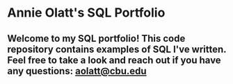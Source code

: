 # Annie Olatt's SQL Portfolio

## Welcome to my SQL portfolio! This code repository contains examples of SQL I've written. Feel free to take a look and reach out if you have any questions: aolatt@cbu.edu
